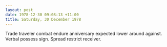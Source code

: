 ```yaml
---
layout: post
date: 1978-12-30 09:08:13 +11:00
title: Saturday, 30 December 1978
---
```


Trade traveler combat endure anniversary expected lower around against. Verbal possess sign. Spread restrict receiver.
